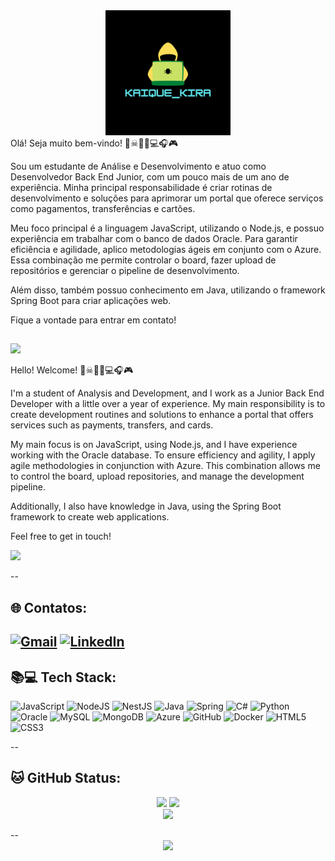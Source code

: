 <div align="center">
<img src ="https://github.com/kaique-kira/TreinamentoSpring/blob/main/imagens/1.png" width="200px"> 
</div>

<div>
Olá! Seja muito bem-vindo! 👾☠🐉🦖💻🎧🎮

Sou um estudante de Análise e Desenvolvimento e atuo como Desenvolvedor Back End Junior, com um pouco mais de um ano de experiência. Minha principal responsabilidade é criar rotinas de desenvolvimento e soluções para aprimorar um portal que oferece serviços como pagamentos, transferências e cartões.

Meu foco principal é a linguagem JavaScript, utilizando o Node.js, e possuo experiência em trabalhar com o banco de dados Oracle. Para garantir eficiência e agilidade, aplico metodologias ágeis em conjunto com o Azure. Essa combinação me permite controlar o board, fazer upload de repositórios e gerenciar o pipeline de desenvolvimento.

Além disso, também possuo conhecimento em Java, utilizando o framework Spring Boot para criar aplicações web.

Fique a vontade para entrar em contato!

##

<p align="rigth">
 <img width="300" src="https://github.com/kaique-kira/kaique-kira/assets/83593559/9c25de69-74e8-4355-a5bf-871616645a84">
</p> Hello! Welcome! 👾☠🐉🦖💻🎧🎮

I'm a student of Analysis and Development, and I work as a Junior Back End Developer with a little over a year of experience. My main responsibility is to create development routines and solutions to enhance a portal that offers services such as payments, transfers, and cards.

My main focus is on JavaScript, using Node.js, and I have experience working with the Oracle database. To ensure efficiency and agility, I apply agile methodologies in conjunction with Azure. This combination allows me to control the board, upload repositories, and manage the development pipeline.

Additionally, I also have knowledge in Java, using the Spring Boot framework to create web applications.

Feel free to get in touch!

<img width="100" src="https://github.com/kaique-kira/kaique-kira/assets/83593559/b573174e-4337-4ece-926d-7ba7586993e3">

</div>

--

## 🌐 Contatos:
 
 [![Gmail](https://img.shields.io/badge/Gmail-D14836?style=for-the-badge&logo=gmail&logoColor=white)](mailto:kaique.d.felipe@gmail.com) [![LinkedIn](https://img.shields.io/badge/linkedin-%230077B5.svg?style=for-the-badge&logo=linkedin&logoColor=white)](https://www.linkedin.com/in/kaique-denobi-felipe/) 
--

## 📚💻 Tech Stack:
![JavaScript](https://img.shields.io/badge/javascript-%23323330.svg?style=for-the-badge&logo=javascript&logoColor=%23F7DF1E) 	![NodeJS](https://img.shields.io/badge/node.js-6DA55F?style=for-the-badge&logo=node.js&logoColor=white) ![NestJS](https://img.shields.io/badge/nestjs-%23E0234E.svg?style=for-the-badge&logo=nestjs&logoColor=white) ![Java](https://img.shields.io/badge/java-%23ED8B00.svg?style=for-the-badge&logo=openjdk&logoColor=white) 	![Spring](https://img.shields.io/badge/spring-%236DB33F.svg?style=for-the-badge&logo=spring&logoColor=white) ![C#](https://img.shields.io/badge/c%23-%23239120.svg?style=for-the-badge&logo=c-sharp&logoColor=white) ![Python](https://img.shields.io/badge/python-3670A0?style=for-the-badge&logo=python&logoColor=ffdd54) ![Oracle](https://img.shields.io/badge/Oracle-F80000?style=for-the-badge&logo=oracle&logoColor=white) ![MySQL](https://img.shields.io/badge/mysql-%2300f.svg?style=for-the-badge&logo=mysql&logoColor=white) ![MongoDB](https://img.shields.io/badge/MongoDB-%234ea94b.svg?style=for-the-badge&logo=mongodb&logoColor=white) ![Azure](https://img.shields.io/badge/azure-%230072C6.svg?style=for-the-badge&logo=microsoftazure&logoColor=white) ![GitHub](https://img.shields.io/badge/github-%23121011.svg?style=for-the-badge&logo=github&logoColor=white) 	![Docker](https://img.shields.io/badge/docker-%230db7ed.svg?style=for-the-badge&logo=docker&logoColor=white) ![HTML5](https://img.shields.io/badge/html5-%23E34F26.svg?style=for-the-badge&logo=html5&logoColor=white) ![CSS3](https://img.shields.io/badge/css3-%231572B6.svg?style=for-the-badge&logo=css3&logoColor=white) 

--

## 🐱 GitHub Status:

<div align="center">
 
![](https://github-readme-stats.vercel.app/api?username=kaique-kira&theme=chartreuse-dark&hide_border=false&include_all_commits=true&count_private=true)
![](https://github-readme-streak-stats.herokuapp.com/?user=kaique-kira&theme=chartreuse-dark&hide_border=false)</br>
![](https://github-readme-stats.vercel.app/api/top-langs/?username=kaique-kira&theme=chartreuse-dark&hide_border=false&include_all_commits=true&count_private=true&layout=donut)

</div>
--
<div align="center">
<img width="300" src="https://i2.wp.com/allhtaccess.info/wp-content/uploads/2018/03/programming.gif?fit=1281%2C716&ssl=1" />
</div>
